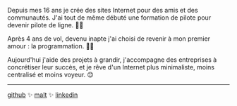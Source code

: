 Depuis mes 16 ans je crée des sites Internet pour des amis et des communautés. J'ai tout de même débuté une formation de pilote pour devenir pilote de ligne. 👨‍✈️

Après 4 ans de vol, devenu inapte j'ai choisi de revenir à mon premier amour : la programmation. 👨‍💻

Aujourd'hui j'aide des projets à grandir, j'accompagne des entreprises à concrétiser leur succès, et je rêve d'un Internet plus minimaliste, moins centralisé et moins voyeur. 😊

---

[github](https://github.com/tobudim) ✨ [malt](https://www.malt.fr/profile/dimitribourreau) ✨ [linkedin](https://www.linkedin.com/in/dimitri-bourreau-😊-94a4b3151/)
